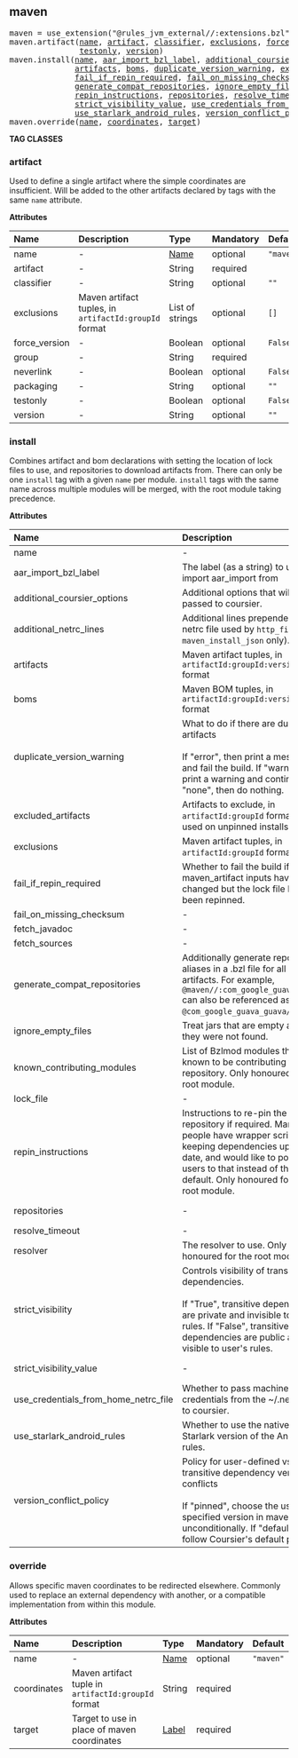 <!-- Generated with Stardoc: http://skydoc.bazel.build -->



<a id="maven"></a>

## maven

<pre>
maven = use_extension("@rules_jvm_external//:extensions.bzl", "maven")
maven.artifact(<a href="#maven.artifact-name">name</a>, <a href="#maven.artifact-artifact">artifact</a>, <a href="#maven.artifact-classifier">classifier</a>, <a href="#maven.artifact-exclusions">exclusions</a>, <a href="#maven.artifact-force_version">force_version</a>, <a href="#maven.artifact-group">group</a>, <a href="#maven.artifact-neverlink">neverlink</a>, <a href="#maven.artifact-packaging">packaging</a>,
               <a href="#maven.artifact-testonly">testonly</a>, <a href="#maven.artifact-version">version</a>)
maven.install(<a href="#maven.install-name">name</a>, <a href="#maven.install-aar_import_bzl_label">aar_import_bzl_label</a>, <a href="#maven.install-additional_coursier_options">additional_coursier_options</a>, <a href="#maven.install-additional_netrc_lines">additional_netrc_lines</a>,
              <a href="#maven.install-artifacts">artifacts</a>, <a href="#maven.install-boms">boms</a>, <a href="#maven.install-duplicate_version_warning">duplicate_version_warning</a>, <a href="#maven.install-excluded_artifacts">excluded_artifacts</a>, <a href="#maven.install-exclusions">exclusions</a>,
              <a href="#maven.install-fail_if_repin_required">fail_if_repin_required</a>, <a href="#maven.install-fail_on_missing_checksum">fail_on_missing_checksum</a>, <a href="#maven.install-fetch_javadoc">fetch_javadoc</a>, <a href="#maven.install-fetch_sources">fetch_sources</a>,
              <a href="#maven.install-generate_compat_repositories">generate_compat_repositories</a>, <a href="#maven.install-ignore_empty_files">ignore_empty_files</a>, <a href="#maven.install-known_contributing_modules">known_contributing_modules</a>, <a href="#maven.install-lock_file">lock_file</a>,
              <a href="#maven.install-repin_instructions">repin_instructions</a>, <a href="#maven.install-repositories">repositories</a>, <a href="#maven.install-resolve_timeout">resolve_timeout</a>, <a href="#maven.install-resolver">resolver</a>, <a href="#maven.install-strict_visibility">strict_visibility</a>,
              <a href="#maven.install-strict_visibility_value">strict_visibility_value</a>, <a href="#maven.install-use_credentials_from_home_netrc_file">use_credentials_from_home_netrc_file</a>,
              <a href="#maven.install-use_starlark_android_rules">use_starlark_android_rules</a>, <a href="#maven.install-version_conflict_policy">version_conflict_policy</a>)
maven.override(<a href="#maven.override-name">name</a>, <a href="#maven.override-coordinates">coordinates</a>, <a href="#maven.override-target">target</a>)
</pre>


**TAG CLASSES**

<a id="maven.artifact"></a>

### artifact

Used to define a single artifact where the simple coordinates are insufficient. Will be added to the other artifacts declared by tags with the same `name` attribute.

**Attributes**

| Name  | Description | Type | Mandatory | Default |
| :------------- | :------------- | :------------- | :------------- | :------------- |
| <a id="maven.artifact-name"></a>name |  -   | <a href="https://bazel.build/concepts/labels#target-names">Name</a> | optional |  `"maven"`  |
| <a id="maven.artifact-artifact"></a>artifact |  -   | String | required |  |
| <a id="maven.artifact-classifier"></a>classifier |  -   | String | optional |  `""`  |
| <a id="maven.artifact-exclusions"></a>exclusions |  Maven artifact tuples, in `artifactId:groupId` format   | List of strings | optional |  `[]`  |
| <a id="maven.artifact-force_version"></a>force_version |  -   | Boolean | optional |  `False`  |
| <a id="maven.artifact-group"></a>group |  -   | String | required |  |
| <a id="maven.artifact-neverlink"></a>neverlink |  -   | Boolean | optional |  `False`  |
| <a id="maven.artifact-packaging"></a>packaging |  -   | String | optional |  `""`  |
| <a id="maven.artifact-testonly"></a>testonly |  -   | Boolean | optional |  `False`  |
| <a id="maven.artifact-version"></a>version |  -   | String | optional |  `""`  |

<a id="maven.install"></a>

### install

Combines artifact and bom declarations with setting the location of lock files to use, and repositories to download artifacts from. There can only be one `install` tag with a given `name` per module. `install` tags with the same name across multiple modules will be merged, with the root module taking precedence.

**Attributes**

| Name  | Description | Type | Mandatory | Default |
| :------------- | :------------- | :------------- | :------------- | :------------- |
| <a id="maven.install-name"></a>name |  -   | <a href="https://bazel.build/concepts/labels#target-names">Name</a> | optional |  `"maven"`  |
| <a id="maven.install-aar_import_bzl_label"></a>aar_import_bzl_label |  The label (as a string) to use to import aar_import from   | String | optional |  `"@build_bazel_rules_android//android:rules.bzl"`  |
| <a id="maven.install-additional_coursier_options"></a>additional_coursier_options |  Additional options that will be passed to coursier.   | List of strings | optional |  `[]`  |
| <a id="maven.install-additional_netrc_lines"></a>additional_netrc_lines |  Additional lines prepended to the netrc file used by `http_file` (with `maven_install_json` only).   | List of strings | optional |  `[]`  |
| <a id="maven.install-artifacts"></a>artifacts |  Maven artifact tuples, in `artifactId:groupId:version` format   | List of strings | optional |  `[]`  |
| <a id="maven.install-boms"></a>boms |  Maven BOM tuples, in `artifactId:groupId:version` format   | List of strings | optional |  `[]`  |
| <a id="maven.install-duplicate_version_warning"></a>duplicate_version_warning |  What to do if there are duplicate artifacts<br><br>If "error", then print a message and fail the build. If "warn", then print a warning and continue. If "none", then do nothing.   | String | optional |  `"warn"`  |
| <a id="maven.install-excluded_artifacts"></a>excluded_artifacts |  Artifacts to exclude, in `artifactId:groupId` format. Only used on unpinned installs   | List of strings | optional |  `[]`  |
| <a id="maven.install-exclusions"></a>exclusions |  Maven artifact tuples, in `artifactId:groupId` format   | List of strings | optional |  `[]`  |
| <a id="maven.install-fail_if_repin_required"></a>fail_if_repin_required |  Whether to fail the build if the maven_artifact inputs have changed but the lock file has not been repinned.   | Boolean | optional |  `True`  |
| <a id="maven.install-fail_on_missing_checksum"></a>fail_on_missing_checksum |  -   | Boolean | optional |  `True`  |
| <a id="maven.install-fetch_javadoc"></a>fetch_javadoc |  -   | Boolean | optional |  `False`  |
| <a id="maven.install-fetch_sources"></a>fetch_sources |  -   | Boolean | optional |  `False`  |
| <a id="maven.install-generate_compat_repositories"></a>generate_compat_repositories |  Additionally generate repository aliases in a .bzl file for all JAR artifacts. For example, `@maven//:com_google_guava_guava` can also be referenced as `@com_google_guava_guava//jar`.   | Boolean | optional |  `False`  |
| <a id="maven.install-ignore_empty_files"></a>ignore_empty_files |  Treat jars that are empty as if they were not found.   | Boolean | optional |  `False`  |
| <a id="maven.install-known_contributing_modules"></a>known_contributing_modules |  List of Bzlmod modules that are known to be contributing to this repository. Only honoured for the root module.   | List of strings | optional |  `[]`  |
| <a id="maven.install-lock_file"></a>lock_file |  -   | <a href="https://bazel.build/concepts/labels">Label</a> | optional |  `None`  |
| <a id="maven.install-repin_instructions"></a>repin_instructions |  Instructions to re-pin the repository if required. Many people have wrapper scripts for keeping dependencies up to date, and would like to point users to that instead of the default. Only honoured for the root module.   | String | optional |  `""`  |
| <a id="maven.install-repositories"></a>repositories |  -   | List of strings | optional |  `["https://repo1.maven.org/maven2"]`  |
| <a id="maven.install-resolve_timeout"></a>resolve_timeout |  -   | Integer | optional |  `600`  |
| <a id="maven.install-resolver"></a>resolver |  The resolver to use. Only honoured for the root module.   | String | optional |  `"coursier"`  |
| <a id="maven.install-strict_visibility"></a>strict_visibility |  Controls visibility of transitive dependencies.<br><br>If "True", transitive dependencies are private and invisible to user's rules. If "False", transitive dependencies are public and visible to user's rules.   | Boolean | optional |  `False`  |
| <a id="maven.install-strict_visibility_value"></a>strict_visibility_value |  -   | <a href="https://bazel.build/concepts/labels">List of labels</a> | optional |  `["@rules_jvm_external//visibility:private"]`  |
| <a id="maven.install-use_credentials_from_home_netrc_file"></a>use_credentials_from_home_netrc_file |  Whether to pass machine login credentials from the ~/.netrc file to coursier.   | Boolean | optional |  `False`  |
| <a id="maven.install-use_starlark_android_rules"></a>use_starlark_android_rules |  Whether to use the native or Starlark version of the Android rules.   | Boolean | optional |  `False`  |
| <a id="maven.install-version_conflict_policy"></a>version_conflict_policy |  Policy for user-defined vs. transitive dependency version conflicts<br><br>If "pinned", choose the user-specified version in maven_install unconditionally. If "default", follow Coursier's default policy.   | String | optional |  `"default"`  |

<a id="maven.override"></a>

### override

Allows specific maven coordinates to be redirected elsewhere. Commonly used to replace an external dependency with another, or a compatible implementation from within this module.

**Attributes**

| Name  | Description | Type | Mandatory | Default |
| :------------- | :------------- | :------------- | :------------- | :------------- |
| <a id="maven.override-name"></a>name |  -   | <a href="https://bazel.build/concepts/labels#target-names">Name</a> | optional |  `"maven"`  |
| <a id="maven.override-coordinates"></a>coordinates |  Maven artifact tuple in `artifactId:groupId` format   | String | required |  |
| <a id="maven.override-target"></a>target |  Target to use in place of maven coordinates   | <a href="https://bazel.build/concepts/labels">Label</a> | required |  |


